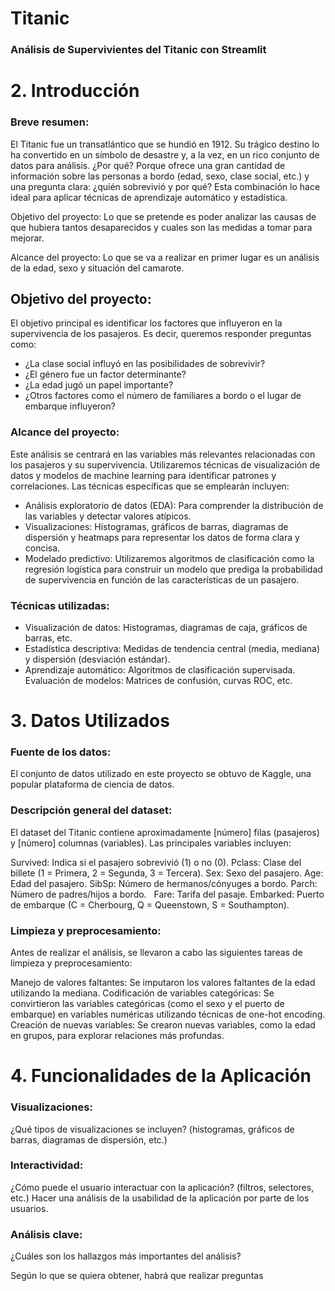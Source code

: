 # Titanic

### Análisis de Supervivientes del Titanic con Streamlit

# 2. Introducción

### Breve resumen:

El Titanic fue un transatlántico que se hundió en 1912. Su trágico destino lo ha convertido en un símbolo de desastre y, a la vez, en un rico conjunto de datos para análisis. ¿Por qué? Porque ofrece una gran cantidad de información sobre las personas a bordo (edad, sexo, clase social, etc.) y una pregunta clara: ¿quién sobrevivió y por qué? Esta combinación lo hace ideal para aplicar técnicas de aprendizaje automático y estadística.

Objetivo del proyecto: Lo que se pretende es poder analizar las causas de que hubiera tantos desaparecidos y cuales son las medidas a tomar para mejorar.

Alcance del proyecto: Lo que se va a realizar en primer lugar es un análisis de la edad, sexo y situación del camarote.
## Objetivo del proyecto:

El objetivo principal es identificar los factores que influyeron en la supervivencia de los pasajeros. Es decir, queremos responder preguntas como:

- ¿La clase social influyó en las posibilidades de sobrevivir?
- ¿El género fue un factor determinante?
- ¿La edad jugó un papel importante?
- ¿Otros factores como el número de familiares a bordo o el lugar de embarque influyeron?

### Alcance del proyecto:

Este análisis se centrará en las variables más relevantes relacionadas con los pasajeros y su supervivencia. Utilizaremos técnicas de visualización de datos y modelos de machine learning para identificar patrones y correlaciones. Las técnicas específicas que se emplearán incluyen:


- Análisis exploratorio de datos (EDA): Para comprender la distribución de las variables y detectar valores atípicos.
- Visualizaciones: Histogramas, gráficos de barras, diagramas de dispersión y heatmaps para representar los datos de forma clara y concisa.
- Modelado predictivo: Utilizaremos algoritmos de clasificación como la regresión logística para construir un modelo que prediga la probabilidad de supervivencia en función de las características de un pasajero.

### Técnicas utilizadas:

- Visualización de datos: Histogramas, diagramas de caja, gráficos de barras, etc.
- Estadística descriptiva: Medidas de tendencia central (media, mediana) y dispersión (desviación estándar).
- Aprendizaje automático: Algoritmos de clasificación supervisada.
  Evaluación de modelos: Matrices de confusión, curvas ROC, etc.

# 3. Datos Utilizados

### Fuente de los datos:

El conjunto de datos utilizado en este proyecto se obtuvo de Kaggle, una popular plataforma de ciencia de datos.


### Descripción general del dataset:

El dataset del Titanic contiene aproximadamente [número] filas (pasajeros) y [número] columnas (variables). Las principales variables incluyen:

Survived: Indica si el pasajero sobrevivió (1) o no (0).
Pclass: Clase del billete (1 = Primera, 2 = Segunda, 3 = Tercera).
Sex: Sexo del pasajero.
Age: Edad del pasajero.
SibSp: Número de hermanos/cónyuges a bordo.
Parch: Número de padres/hijos a bordo.   
Fare: Tarifa del pasaje.
Embarked: Puerto de embarque (C = Cherbourg, Q = Queenstown, S = Southampton).

### Limpieza y preprocesamiento:

Antes de realizar el análisis, se llevaron a cabo las siguientes tareas de limpieza y preprocesamiento:

Manejo de valores faltantes: Se imputaron los valores faltantes de la edad utilizando la mediana.
Codificación de variables categóricas: Se convirtieron las variables categóricas (como el sexo y el puerto de embarque) en variables numéricas utilizando técnicas de one-hot encoding.
Creación de nuevas variables: Se crearon nuevas variables, como la edad en grupos, para explorar relaciones más profundas.

# 4. Funcionalidades de la Aplicación

### Visualizaciones:

¿Qué tipos de visualizaciones se incluyen? (histogramas, gráficos de barras, diagramas de dispersión, etc.)

### Interactividad:

¿Cómo puede el usuario interactuar con la aplicación? (filtros, selectores, etc.)
Hacer una análisis de la usabilidad de la aplicación por parte de los usuarios.

### Análisis clave:

¿Cuáles son los hallazgos más importantes del análisis?

Según lo que se quiera obtener, habrá que realizar preguntas
